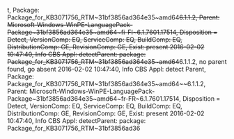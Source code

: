 t, Package: Package_for_KB3071756_RTM~31bf3856ad364e35~amd64~~6.1.1.2, Parent: Microsoft-Windows-WinPE-LanguagePack-Package~31bf3856ad364e35~amd64~fi-FI~6.1.7601.17514, Disposition = Detect, VersionComp: EQ, ServiceComp: EQ, BuildComp: EQ, DistributionComp: GE, RevisionComp: GE, Exist: present
2016-02-02 10:47:40, Info                  CBS    Appl: detectParent: package: Package_for_KB3071756_RTM~31bf3856ad364e35~amd64~~6.1.1.2, no parent found, go absent
2016-02-02 10:47:40, Info                  CBS    Appl: detect Parent, Package: Package_for_KB3071756_RTM~31bf3856ad364e35~amd64~~6.1.1.2, Parent: Microsoft-Windows-WinPE-LanguagePack-Package~31bf3856ad364e35~amd64~fr-FR~6.1.7601.17514, Disposition = Detect, VersionComp: EQ, ServiceComp: EQ, BuildComp: EQ, DistributionComp: GE, RevisionComp: GE, Exist: present
2016-02-02 10:47:40, Info                  CBS    Appl: detectParent: package: Package_for_KB3071756_RTM~31bf3856ad36